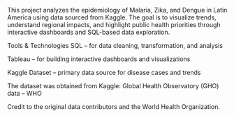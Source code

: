 This project analyzes the epidemiology of Malaria, Zika, and Dengue in Latin America using data sourced from Kaggle. The goal is to visualize trends, understand regional impacts, and highlight public health priorities through interactive dashboards and SQL-based data exploration.

 Tools & Technologies
SQL – for data cleaning, transformation, and analysis

Tableau – for building interactive dashboards and visualizations

Kaggle Dataset – primary data source for disease cases and trends

The dataset was obtained from Kaggle:
Global Health Observatory (GHO) data – WHO

Credit to the original data contributors and the World Health Organization.
